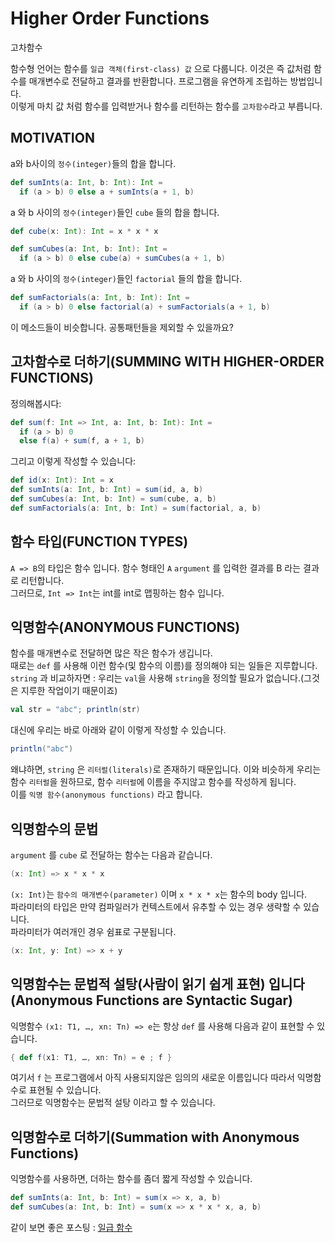 # Higher Order Functions
고차함수

함수형 언어는 함수를 `일급 객체(first-class) 값` 으로 다룹니다.
이것은 즉 값처럼 함수를 매개변수로 전달하고 결과를 반환합니다. 프로그램을 유연하게 조립하는 방법입니다.  
이렇게 마치 값 처럼 함수를 입력받거나 함수를 리턴하는 함수를 `고차함수`라고 부릅니다.

## MOTIVATION
 a와 b사이의 `정수(integer)`들의 합을 합니다.
```scala
def sumInts(a: Int, b: Int): Int =
  if (a > b) 0 else a + sumInts(a + 1, b)
```
 a 와 b 사이의 `정수(integer)`들인 `cube` 들의 합을 합니다.
```scala
def cube(x: Int): Int = x * x * x

def sumCubes(a: Int, b: Int): Int =
  if (a > b) 0 else cube(a) + sumCubes(a + 1, b)
```
 a 와 b 사이의 `정수(integer)`들인 `factorial` 들의 합을 합니다.
```scala
def sumFactorials(a: Int, b: Int): Int =
  if (a > b) 0 else factorial(a) + sumFactorials(a + 1, b)
```
이 메소드들이 비슷합니다. 공통패턴들을 제외할 수 있을까요?

## 고차함수로 더하기(SUMMING WITH HIGHER-ORDER FUNCTIONS)
정의해봅시다:
```scala
def sum(f: Int => Int, a: Int, b: Int): Int =
  if (a > b) 0
  else f(a) + sum(f, a + 1, b)
```
그리고 이렇게 작성할 수 있습니다:
```scala
def id(x: Int): Int = x
def sumInts(a: Int, b: Int) = sum(id, a, b)
def sumCubes(a: Int, b: Int) = sum(cube, a, b)
def sumFactorials(a: Int, b: Int) = sum(factorial, a, b)
```

## 함수 타입(FUNCTION TYPES)
`A => B`의 타입은 함수 입니다. 함수 형태인 `A` `argument` 를 입력한 결과를 B 라는 결과로 리턴합니다.  
그러므로, `Int => Int`는 int를 int로 맵핑하는 함수 입니다.

## 익명함수(ANONYMOUS FUNCTIONS)
함수를 매개변수로 전달하면 많은 작은 함수가 생깁니다.  
때로는 `def` 를 사용해 이런 함수(및 함수의 이름)를 정의해야 되는 일들은 지루합니다.  
`string` 과 비교하자면 : 우리는 `val`을 사용해 `string`을 정의할 필요가 없습니다.(그것은 지루한 작업이기 때문이죠)   
```scala
val str = "abc"; println(str)
```
대신에 우리는 바로 아래와 같이 이렇게 작성할 수 있습니다.
```scala
println("abc")
```
왜냐하면, `string` 은 `리터럴(literals)`로 존재하기 때문입니다. 이와 비슷하게 우리는 함수 `리터럴`을 원하므로, 함수 `리터럴`에 이름을 주지않고 함수를 작성하게 됩니다.  
이를 `익명 함수(anonymous functions)` 라고 합니다.

## 익명함수의 문법
`argument` 를 `cube` 로 전달하는 함수는 다음과 같습니다.  
```scala
(x: Int) => x * x * x
```
`(x: Int)`는 `함수의 매개변수(parameter)` 이며 `x * x * x`는 함수의 body 입니다.  
파라미터의 타입은 만약 컴파일러가 컨텍스트에서 유추할 수 있는 경우 생략할 수 있습니다.  
파라미터가 여러개인 경우 쉼표로 구분됩니다.
```scala
(x: Int, y: Int) => x + y
```
## 익명함수는 문법적 설탕(사람이 읽기 쉽게 표현) 입니다(Anonymous Functions are Syntactic Sugar)
익명함수 `(x1: T1, …, xn: Tn) => e`는 항상 `def` 를 사용해 다음과 같이 표현할 수 있습니다.  
```scala
{ def f(x1: T1, …, xn: Tn) = e ; f }
```
여기서 `f` 는 프로그램에서 아직 사용되지않은 임의의 새로운 이름입니다 따라서 익명함수로 표현될 수 있습니다.  
그러므로 익명함수는 문법적 설탕 이라고 할 수 있습니다.

## 익명함수로 더하기(Summation with Anonymous Functions)
익명함수를 사용하면, 더하는 함수를 좀더 짧게 작성할 수 있습니다.  
```scala
def sumInts(a: Int, b: Int) = sum(x => x, a, b)
def sumCubes(a: Int, b: Int) = sum(x => x * x * x, a, b)
```


같이 보면 좋은 포스팅 : [일급 함수](https://hjaem.info/articles/kr_4_1)
